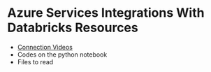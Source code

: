 # Azure Services Integrations With Databricks Resources
- [Connection Videos](https://drive.google.com/drive/folders/1BJLPbSsNxC34PfrOTUOFKZWQ7R18pjl7?usp=sharing)
- Codes on the python notebook
- Files to read
